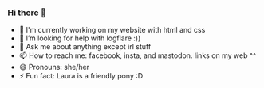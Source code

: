 ### Hi there 👋
- 🔭 I'm currently working on my website with html and css
- 🤔 I’m looking for help with logflare :))
- 💬 Ask me about anything except irl stuff
- 📫 How to reach me: facebook, insta, and mastodon. links on my web ^^
- 😄 Pronouns: she/her
- ⚡ Fun fact: Laura is a friendly pony :D
